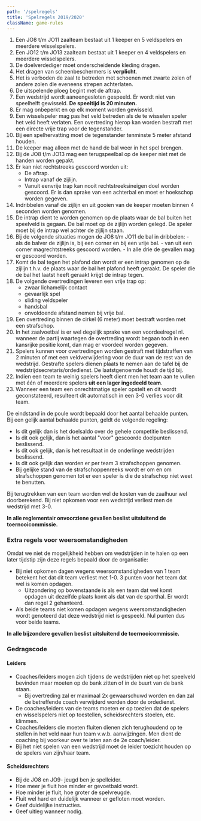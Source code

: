 ```yaml
---
path: '/spelregels'
title: 'Spelregels 2019/2020'
className: game-rules
---
```


1. Een JO8 t/m JO11 zaalteam bestaat uit 1 keeper en 5 veldspelers en meerdere wisselspelers.
2. Een JO12 t/m JO13 zaalteam bestaat uit 1 keeper en 4 veldspelers en meerdere wisselspelers.
3. De doelverdediger moet onderscheidende kleding dragen.
4. Het dragen van scheenbeschermers is **verplicht**.
5. Het is verboden de zaal te betreden met schoenen met zwarte zolen of andere zolen die eveneens strepen achterlaten.
6. De uitspelende ploeg begint met de aftrap.
7. Een wedstrijd wordt aaneengesloten gespeeld. Er wordt niet van speelhelft gewisseld. **De speeltijd is 20 minuten.**
8. Er mag onbeperkt en op elk moment worden gewisseld.
9. Een wisselspeler mag pas het veld betreden als de te wisselen speler het veld heeft verlaten. Een overtreding hierop kan worden bestraft met een directe vrije trap voor de tegenstander.
10. Bij een spelhervatting moet de tegenstander tenminste 5 meter afstand houden.
11. De keeper mag alleen met de hand de bal weer in het spel brengen.
12. Bij de JO8 t/m JO13 mag een terugspeelbal op de keeper niet met de handen worden gepakt.
13. Er kan niet rechtstreeks gescoord worden uit:
    - De aftrap.
    - Intrap vanaf de zijlijn.
    - Vanuit eenvrije trap kan nooit rechtstreeksineigen doel worden gescoord. Er is dan sprake van een achterbal en moet er hoekschop worden gegeven.
14. Indribbelen vanaf de zijlijn en uit gooien van de keeper moeten binnen 4 seconden worden genomen.
15. De intrap dient te worden genomen op de plaats waar de bal buiten het speelveld is gegaan. De bal moet op de zijlijn worden gelegd. De speler moet bij de intrap wel achter de zijlijn staan.
16. Bij de volgende situaties mogen de JO8 t/m JO11 de bal in dribbelen: - als de balver de zijlijn is, bij een corner en bij een vrije bal. - van uit een corner magrechtstreeks gescoord worden. - In alle drie de gevallen mag er gescoord worden.
17. Komt de bal tegen het plafond dan wordt er een intrap genomen op de zijlijn t.h.v. de plaats waar de bal het plafond heeft geraakt. De speler die de bal het laatst heeft geraakt krijgt de intrap tegen.
18. De volgende overtredingen leveren een vrije trap op:
    - zwaar lichamelijk contact
    - gevaarlijk spel
    - sliding veldspeler
    - handsbal
    - onvoldoende afstand nemen bij vrije bal.
19. Een overtreding binnen de cirkel (6 meter) moet bestraft worden met een strafschop.
20. In het zaalvoetbal is er wel degelijk sprake van een voordeelregel nl. wanneer de partij waartegen de overtreding wordt begaan toch in een kansrijke positie komt, dan mag er voordeel worden gegeven.
21. Spelers kunnen voor overtredingen worden gestraft met tijdstraffen van 2 minuten of met een veldverwijdering voor de duur van de rest van de wedstrijd. Gestrafte spelers dienen plaats te nemen aan de tafel bij de wedstrijdsecretaris/ordedienst. De laatstgenoemde houdt de tijd bij.
22. Indien een team te weinig spelers heeft dient men het team aan te vullen met één of meerdere spelers **uit een lager ingedeeld team**.
23. Wanneer een team een onrechtmatige speler opstelt en dit wordt geconstateerd, resulteert dit automatisch in een 3-0 verlies voor dit team.

De eindstand in de poule wordt bepaald door het aantal behaalde punten. Bij een gelijk aantal behaalde punten, geldt de volgende regeling:

-   Is dit gelijk dan is het doelsaldo over de gehele competitie beslissend.
-   Is dit ook gelijk, dan is het aantal &quot;voor&quot; gescoorde doelpunten beslissend.
-   Is dit ook gelijk, dan is het resultaat in de onderlinge wedstrijden beslissend.
-   Is dit ook gelijk dan worden er per team 3 strafschoppen genomen.
-   Bij gelijke stand van de strafschoppenreeks wordt er om en om strafschoppen genomen tot er een speler is die de strafschop niet weet te benutten.

Bij terugtrekken van een team worden wel de kosten van de zaalhuur wel doorberekend. Bij niet opkomen voor een wedstrijd verliest men de wedstrijd met 3-0.

**In alle reglementair onvoorziene gevallen beslist uitsluitend de toernooicommissie.**

### Extra regels voor weersomstandigheden

Omdat we niet de mogelijkheid hebben om wedstrijden in te halen op een later tijdstip zijn deze regels bepaald door de organisatie:

-   Bij niet opkomen dagen wegens weersomstandigheden van 1 team betekent het dat dit team verliest met 1-0. 3 punten voor het team dat wel is komen opdagen.
    -   Uitzondering op bovenstaande is als een team dat wel komt opdagen uit dezelfde plaats komt als dat van de sporthal. Er wordt dan regel 2 gehanteerd.
-   Als beide teams niet komen opdagen wegens weersomstandigheden wordt genoteerd dat deze wedstrijd niet is gespeeld. Nul punten dus voor beide teams.

**In alle bijzondere gevallen beslist uitsluitend de toernooicommissie.**

### Gedragscode

#### Leiders

-   Coaches/leiders mogen zich tijdens de wedstrijden niet op het speelveld bevinden maar moeten op de bank zitten of in de buurt van de bank staan.
    -   Bij overtreding zal er maximaal 2x gewaarschuwd worden en dan zal de betreffende coach verwijderd worden door de ordedienst.
-   De coaches/leiders van de teams moeten er op toezien dat de spelers en wisselspelers niet op toestellen, scheidsrechters stoelen, etc. klimmen.
-   Coaches/leiders die moeten fluiten dienen zich terughoudend op te stellen in het veld naar hun team v.w.b. aanwijzingen. Men dient de coaching bij voorkeur over te laten aan de 2e coach/leider.
-   Bij het niet spelen van een wedstrijd moet de leider toezicht houden op de spelers van zijn/haar team.

#### Scheidsrechters

-   Bij de JO8 en JO9- jeugd ben je spelleider.
-   Hoe meer je fluit hoe minder er gevoetbald wordt.
-   Hoe minder je fluit, hoe groter de spelvreugde.
-   Fluit wel hard en duidelijk wanneer er gefloten moet worden.
-   Geef duidelijke instructies.
-   Geef uitleg wanneer nodig.

